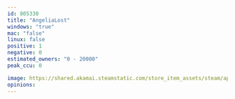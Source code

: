 ```yaml
---
id: 805330
title: "AngeliaLost"
windows: "true"
mac: "false"
linux: false
positive: 1
negative: 0
estimated_owners: "0 - 20000"
peak_ccu: 0

image: https://shared.akamai.steamstatic.com/store_item_assets/steam/apps/805330/header.jpg?t=1528948601
opinions:
---
```

